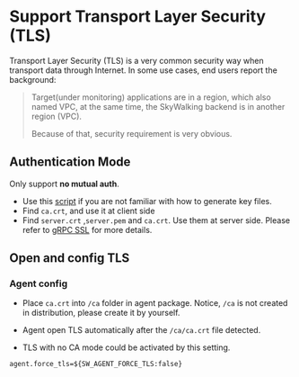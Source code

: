 # Support Transport Layer Security (TLS)
Transport Layer Security (TLS) is a very common security way when transport data through Internet.
In some use cases, end users report the background:

> Target(under monitoring) applications are in a region, which also named VPC,
at the same time, the SkyWalking backend is in another region (VPC).
> 
> Because of that, security requirement is very obvious.

## Authentication Mode
Only support **no mutual auth**.
- Use this [script](../../../../../tools/TLS/tls_key_generate.sh) if you are not familiar with how to generate key files.
- Find `ca.crt`, and use it at client side
- Find `server.crt` ,`server.pem` and `ca.crt`. Use them at server side. Please refer to [gRPC SSL](../../backend/grpc-ssl.md) 
  for more details.

## Open and config TLS

### Agent config
- Place `ca.crt` into `/ca` folder in agent package. Notice, `/ca` is not created in distribution, please create it by yourself.

- Agent open TLS automatically after the `/ca/ca.crt` file detected.
- TLS with no CA mode could be activated by this setting.
```
agent.force_tls=${SW_AGENT_FORCE_TLS:false}
```
